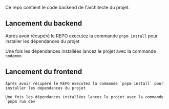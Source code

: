 

Ce repo contient le code backend de l'architecte du projet. 

## Lancement du backend

Après avoir récupéré le REPO executez la commande `pnpm install` pour installer les dépendances du projet

Une fois les dépendances installées lancez le projet avec la commande `nodemon`


## Lancement du frontend
```
Après avoir récupéré le REPO executez la commande `pnpm install` pour installer les dépendances du projet

Une fois les dépendances installées lancez le projet avec la commande `pnpm run dev`


```



